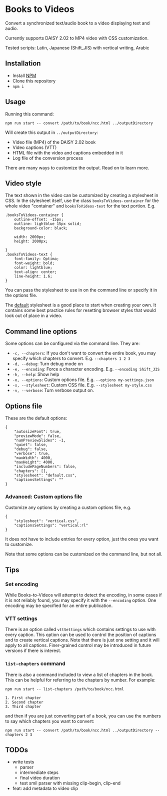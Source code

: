 # Books to Videos

Convert a synchronized text/audio book to a video displaying text and audio.

Currently supports DAISY 2.02 to MP4 video with CSS customization.

Tested scripts: Latin, Japanese (Shift_JIS) with vertical writing, Arabic

## Installation

* Install [NPM](https://www.npmjs.com/get-npm)
* Clone this repository
* `npm i`

## Usage

Running this command:

```
npm run start -- convert /path/to/book/ncc.html ../outputDirectory
```

Will create this output in `../outputDirectory`:

* Video file (MP4) of the DAISY 2.02 book
* Video captions (VTT)
* HTML file with the video and captions embedded in it
* Log file of the conversion process

There are many ways to customize the output. Read on to learn more.

## Video style

The text shown in the video can be customized by creating a stylesheet in CSS. In the stylesheet itself, use the class `booksToVideos-container` for the whole video "container" and `booksToVideos-text` for the text portion. E.g.

```
.booksToVideos-container {    
    outline-offset: -15px;
    outline: lightblue 15px solid;
    background-color: black;

    width: 2000px;
    height: 2000px;
    
}
.booksToVideos-text {
    font-family: Optima;
    font-weight: bold;
    color: lightblue;
    text-align: center;
    line-height: 1.6;
}

```

You can pass the stylesheet to use in on the command line or specify it in the options file.

The [default](https://github.com/daisy/books-to-videos/blob/main/src/cli/defaults/default.css) stylesheet is a good place to start when creating your own. It contains some best practice rules for resetting browser styles that would look out of place in a video.


## Command line options

Some options can be configured via the command line. They are:

* `-c, --chapters`: If you don't want to convert the entire book, you may specify which chapters to convert. E.g. `--chapters 1 2 3`
* `-d, --debug`: Turn debug mode on
* `-e, --encoding`: Force a character encoding. E.g. `--encoding Shift_JIS`
* `-h, --help`: Show help
* `-o, --options`: Custom options file. E.g. `--options my-settings.json`
* `-s, --stylesheet`: Custom CSS file. E.g. `--stylesheet my-style.css`
* `-v, --verbose`: Turn verbose output on.

## Options file

These are the default options:

```
{
    "autosizeFont": true,
    "previewMode": false,
    "numPreviewSlides": -1,
    "quiet": false,
    "debug": false,
    "verbose": true,
    "maxWidth": 4000,
    "maxHeight": 4000,
    "includePageNumbers": false,
    "chapters": [],
    "stylesheet": "default.css",
    "captionsSettings": ""
}
```

### Advanced: Custom options file

Customize any options by creating a custom options file, e.g. 

```
{
    "stylesheet": "vertical.css",
    "captionsSettings": "vertical:rl"
}
```

It does not have to include entries for every option, just the ones you want to customize.

Note that some options can be customized on the command line, but not all.

## Tips

### Set encoding

While Books-to-Videos will attempt to detect the encoding, in some cases if it is not reliably found, you may specify it with the `--encoding` option. One encoding may be specified for an entire publication.

### VTT settings

There is an option called `vttSettings` which contains settings to use with every caption. This option can be used to control the position of captions and to create vertical captions. Note that there is just one setting and it will apply to all captions. Finer-grained control may be introduced in future versions if there is interest. 

### `list-chapters` command

There is also a command included to view a list of chapters in the book. This can be helpful for referring to the chapters by number. For example:

```
npm run start -- list-chapters /path/to/book/ncc.html

1. First chapter
2. Second chapter
3. Third chapter

```

and then if you are just converting part of a book, you can use the numbers to say which chapters you want to convert:

```
npm run start -- convert /path/to/book/ncc.html ../outputDirectory --chapters 2 3
```

## TODOs

* write tests
    * parser
    * intermediate steps
    * final video duration
    * test smil parser with missing clip-begin, clip-end
* feat: add metadata to video clip
